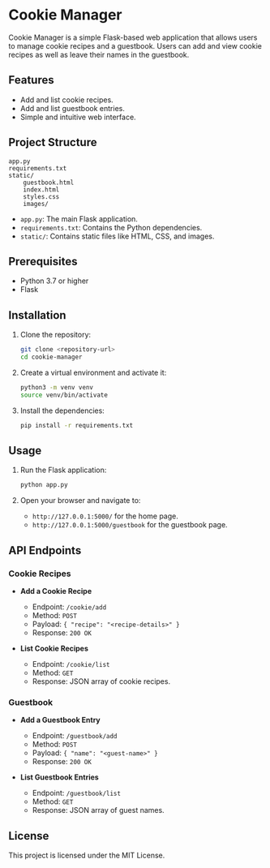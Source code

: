 # Cookie Manager

Cookie Manager is a simple Flask-based web application that allows users to manage cookie recipes and a guestbook. Users can add and view cookie recipes as well as leave their names in the guestbook.

## Features

- Add and list cookie recipes.
- Add and list guestbook entries.
- Simple and intuitive web interface.

## Project Structure

```
app.py
requirements.txt
static/
    guestbook.html
    index.html
    styles.css
    images/
```

- `app.py`: The main Flask application.
- `requirements.txt`: Contains the Python dependencies.
- `static/`: Contains static files like HTML, CSS, and images.

## Prerequisites

- Python 3.7 or higher
- Flask

## Installation

1. Clone the repository:
   ```bash
   git clone <repository-url>
   cd cookie-manager
   ```

2. Create a virtual environment and activate it:
   ```bash
   python3 -m venv venv
   source venv/bin/activate
   ```

3. Install the dependencies:
   ```bash
   pip install -r requirements.txt
   ```

## Usage

1. Run the Flask application:
   ```bash
   python app.py
   ```

2. Open your browser and navigate to:
   - `http://127.0.0.1:5000/` for the home page.
   - `http://127.0.0.1:5000/guestbook` for the guestbook page.

## API Endpoints

### Cookie Recipes

- **Add a Cookie Recipe**
  - Endpoint: `/cookie/add`
  - Method: `POST`
  - Payload: `{ "recipe": "<recipe-details>" }`
  - Response: `200 OK`

- **List Cookie Recipes**
  - Endpoint: `/cookie/list`
  - Method: `GET`
  - Response: JSON array of cookie recipes.

### Guestbook

- **Add a Guestbook Entry**
  - Endpoint: `/guestbook/add`
  - Method: `POST`
  - Payload: `{ "name": "<guest-name>" }`
  - Response: `200 OK`

- **List Guestbook Entries**
  - Endpoint: `/guestbook/list`
  - Method: `GET`
  - Response: JSON array of guest names.

## License

This project is licensed under the MIT License.